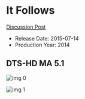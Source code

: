 # It Follows

[Discussion Post](https://www.avsforum.com/threads/bass-eq-for-filtered-movies.2995212/post-58494222)

* Release Date: 2015-07-14
* Production Year: 2014

## DTS-HD MA 5.1

![img 0](https://i.imgur.com/gP3CBQF.jpg)

![img 1](https://i.imgur.com/M3j2Iyk.png)

